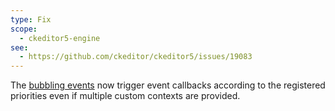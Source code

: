 ```yaml
---
type: Fix
scope:
  - ckeditor5-engine
see:
  - https://github.com/ckeditor/ckeditor5/issues/19083
---
```


The [bubbling events](https://ckeditor.com/docs/ckeditor5/latest/framework/deep-dive/event-system.html#listening-to-bubbling-events) now trigger event callbacks according to the registered priorities even if multiple custom contexts are provided.

